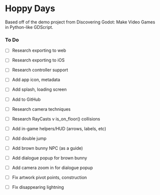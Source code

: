 # Hoppy Days

Based off of the demo project from Discovering Godot: Make Video Games in Python-like GDScript.

### To Do

- [ ] Research exporting to web
- [ ] Research exporting to iOS
- [ ] Research controller support

- [ ] Add app icon, metadata
- [ ] Add splash, loading screen
- [ ] Add to GitHub

- [ ] Research camera techniques
- [ ] Research RayCasts v is_on_floor() collisions

- [ ] Add in-game helpers/HUD (arrows, labels, etc)
- [ ] Add double jump

- [ ] Add brown bunny NPC (as a guide)
- [ ] Add dialogue popup for brown bunny
- [ ] Add camera zoom in for dialogue popup

- [ ] Fix artwork pivot points, construction
- [ ] Fix disappearing lightning
